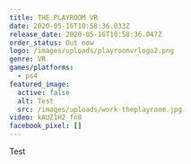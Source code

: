 ```yaml
---
title: THE PLAYROOM VR
date: 2020-05-16T10:58:36.033Z
release_date: 2020-05-16T10:58:36.047Z
order_status: Out now
logo: /images/uploads/playroomvrlogo2.png
genre: VR
games/platforms:
  - ps4
featured_image:
  active: false
  alt: Test
  src: /images/uploads/work-theplayroom.jpg
video: kAUZ1H2_fn8
facebook_pixel: []
---
```

Test
